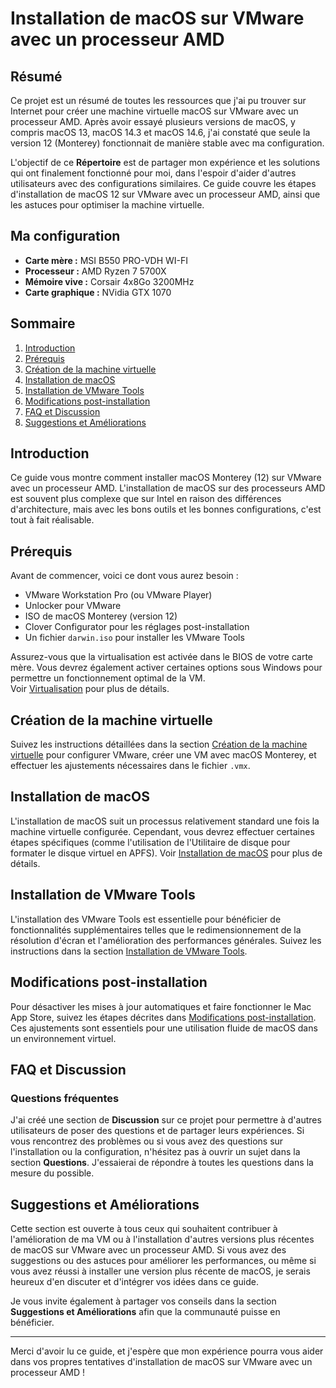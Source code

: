 # Installation de macOS sur VMware avec un processeur AMD
  
## Résumé

Ce projet est un résumé de toutes les ressources que j'ai pu trouver sur Internet pour créer une machine virtuelle macOS sur VMware avec un processeur AMD. Après avoir essayé plusieurs versions de macOS, y compris macOS 13, macOS 14.3 et macOS 14.6, j'ai constaté que seule la version 12 (Monterey) fonctionnait de manière stable avec ma configuration.

L'objectif de ce **Répertoire** est de partager mon expérience et les solutions qui ont finalement fonctionné pour moi, dans l'espoir d'aider d'autres utilisateurs avec des configurations similaires. Ce guide couvre les étapes d'installation de macOS 12 sur VMware avec un processeur AMD, ainsi que les astuces pour optimiser la machine virtuelle.

## Ma configuration

* **Carte mère :** MSI B550 PRO-VDH WI-FI
* **Processeur :** AMD Ryzen 7 5700X
* **Mémoire vive :** Corsair 4x8Go 3200MHz
* **Carte graphique :** NVidia GTX 1070

## Sommaire
1. [Introduction](#introduction)
2. [Prérequis](#prérequis)
3. [Création de la machine virtuelle](#création-de-la-machine-virtuelle)
4. [Installation de macOS](#installation-de-macos)
5. [Installation de VMware Tools](#installation-de-vmware-tools)
6. [Modifications post-installation](#modifications-post-installation)
7. [FAQ et Discussion](#faq-et-discussion)
8. [Suggestions et Améliorations](#suggestions-et-améliorations)

## Introduction

Ce guide vous montre comment installer macOS Monterey (12) sur VMware avec un processeur AMD. L'installation de macOS sur des processeurs AMD est souvent plus complexe que sur Intel en raison des différences d'architecture, mais avec les bons outils et les bonnes configurations, c'est tout à fait réalisable.

## Prérequis

Avant de commencer, voici ce dont vous aurez besoin :
- VMware Workstation Pro (ou VMware Player)
- Unlocker pour VMware
- ISO de macOS Monterey (version 12)
- Clover Configurator pour les réglages post-installation
- Un fichier `darwin.iso` pour installer les VMware Tools

Assurez-vous que la virtualisation est activée dans le BIOS de votre carte mère. Vous devrez également activer certaines options sous Windows pour permettre un fonctionnement optimal de la VM.  
Voir [Virtualisation](https://github.com/clemeeento/macOS-VMware-AMD/blob/main/1%20-%20Virtualisation.md) pour plus de détails.

## Création de la machine virtuelle

Suivez les instructions détaillées dans la section [Création de la machine virtuelle](https://github.com/clemeeento/macOS-VMware-AMD/blob/main/2%20-%20Cr%C3%A9ation%20de%20la%20VM.md) pour configurer VMware, créer une VM avec macOS Monterey, et effectuer les ajustements nécessaires dans le fichier `.vmx`.

## Installation de macOS

L'installation de macOS suit un processus relativement standard une fois la machine virtuelle configurée. Cependant, vous devrez effectuer certaines étapes spécifiques (comme l'utilisation de l'Utilitaire de disque pour formater le disque virtuel en APFS). Voir [Installation de macOS](https://github.com/clemeeento/macOS-VMware-AMD/blob/main/3%20-%20Installation%20de%20macOS.md) pour plus de détails.

## Installation de VMware Tools

L'installation des VMware Tools est essentielle pour bénéficier de fonctionnalités supplémentaires telles que le redimensionnement de la résolution d'écran et l'amélioration des performances générales. Suivez les instructions dans la section [Installation de VMware Tools](https://github.com/clemeeento/macOS-VMware-AMD/blob/main/4%20-%20Installation%20de%20VMware%20Tools.md).

## Modifications post-installation

Pour désactiver les mises à jour automatiques et faire fonctionner le Mac App Store, suivez les étapes décrites dans [Modifications post-installation](https://github.com/clemeeento/macOS-VMware-AMD/blob/main/5%20-%20Modifications%20Post-Installation.md). Ces ajustements sont essentiels pour une utilisation fluide de macOS dans un environnement virtuel.

## FAQ et Discussion

### Questions fréquentes

J'ai créé une section de **Discussion** sur ce projet pour permettre à d'autres utilisateurs de poser des questions et de partager leurs expériences. Si vous rencontrez des problèmes ou si vous avez des questions sur l'installation ou la configuration, n'hésitez pas à ouvrir un sujet dans la section **Questions**. J'essaierai de répondre à toutes les questions dans la mesure du possible.

## Suggestions et Améliorations

Cette section est ouverte à tous ceux qui souhaitent contribuer à l'amélioration de ma VM ou à l'installation d'autres versions plus récentes de macOS sur VMware avec un processeur AMD. Si vous avez des suggestions ou des astuces pour améliorer les performances, ou même si vous avez réussi à installer une version plus récente de macOS, je serais heureux d'en discuter et d'intégrer vos idées dans ce guide.

Je vous invite également à partager vos conseils dans la section **Suggestions et Améliorations** afin que la communauté puisse en bénéficier.

---

Merci d'avoir lu ce guide, et j'espère que mon expérience pourra vous aider dans vos propres tentatives d'installation de macOS sur VMware avec un processeur AMD !
